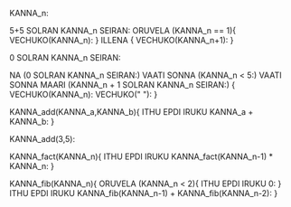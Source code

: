 KANNA_n:

5+5 SOLRAN KANNA_n SEIRAN:
ORUVELA (KANNA_n == 1){
    VECHUKO(KANNA_n):
}
ILLENA {
    VECHUKO(KANNA_n+1):
}

0 SOLRAN KANNA_n SEIRAN:

NA (0 SOLRAN KANNA_n SEIRAN:) VAATI SONNA (KANNA_n < 5:) VAATI SONNA MAARI (KANNA_n + 1 SOLRAN KANNA_n SEIRAN:) {
  VECHUKO(KANNA_n):
  VECHUKO(" "):
}

KANNA_add(KANNA_a,KANNA_b){
  ITHU EPDI IRUKU KANNA_a + KANNA_b:
}

KANNA_add(3,5):

KANNA_fact(KANNA_n){
  ITHU EPDI IRUKU KANNA_fact(KANNA_n-1) * KANNA_n:
}

KANNA_fib(KANNA_n){
  ORUVELA (KANNA_n < 2){
    ITHU EPDI IRUKU 0:
  }
  ITHU EPDI IRUKU KANNA_fib(KANNA_n-1) + KANNA_fib(KANNA_n-2):
}